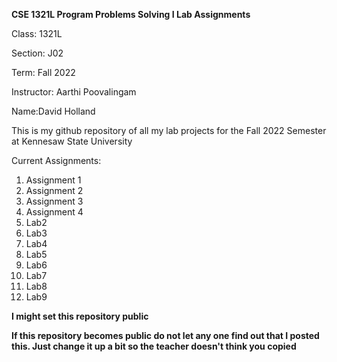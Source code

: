 **CSE 1321L Program Problems Solving I Lab Assignments**

Class: 1321L

Section: J02

Term: Fall 2022

Instructor: Aarthi Poovalingam

Name:David Holland

This is my github repository of all my lab projects 
for the Fall 2022 Semester at Kennesaw State University

Current Assignments:
1. Assignment 1
2. Assignment 2
3. Assignment 3
4. Assignment 4
5. Lab2
6. Lab3
7. Lab4
8. Lab5
9. Lab6
10. Lab7
11. Lab8
12. Lab9

**I might set this repository public**

**If this repository becomes public do not 
let any one find out that I posted this. 
Just change it up a bit so the teacher doesn't think you copied**

